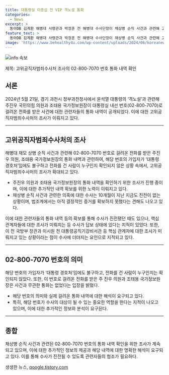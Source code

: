 ```yaml
---
title: 대통령실 이종섭 전 VIP 격노설 통화
categories:
  - News
excerpt: >
  동아DB 김계환 해병대 사령관과 박정훈 전 해병대 수사단장이 채상병 순직 사건과 관련해 고위공직자범죄수사처에 출석한 것으로 확인됐다. 윤석열 대통령의 격노설과 관련하여 대통령실 내선 번호로 걸려온 전화와 채상병 순직 사건 관련한 해병대 수사단의 업무상 과실치사 혐의로 경찰에 이첩된 사실이 확인됐다. 또한, 고발을 접수한 지 10개월이 지났음에도 수사가 답보 상태라는 지적과 관계자의 통화 내역 등을 통해 수사가 미뤄지고 있음이 지적되고 있다.
feature_text: >
  동아DB 김계환 해병대 사령관과 박정훈 전 해병대 수사단장이 채상병 순직 사건과 관련해 고위공직자범죄수사처에 출석한 것으로 확인됐다. 윤석열 대통령의 격노설과 관련하여 대통령실 내선 번호로 걸려온 전화와 채상병 순직 사건 관련한 해병대 수사단의 업무상 과실치사 혐의로 경찰에 이첩된 사실이 확인됐다. 또한, 고발을 접수한 지 10개월이 지났음에도 수사가 답보 상태라는 지적과 관계자의 통화 내역 등을 통해 수사가 미뤄지고 있음이 지적되고 있다.
image: 'https://www.behealthy4u.com/wp-content/uploads/2024/06/koreanews.jpg'
---
```


<p><img src="https://www.behealthy4u.com/wp-content/uploads/2024/06/koreanews.jpg" alt="info 속보" /></p>

<p>제목: 고위공직자범죄수사처 조사의 02-800-7070 번호 통화 내역 확인</p>

<h2 data-ke-size="size26">서론</h2>

<p data-ke-size="size16">2024년 5월 21일, 경기 과천시 정부과천청사에서 윤석열 대통령의 ‘격노설’과 관련해 주진우 국민의힘 의원과 조태용 국가정보원장이 대통령실 내선 번호(02-800-7070)로 걸려온 전화를 받은 사건에 대한 관련자들의 통화 내역이 공개되었다. 이에 대한 고위공직자범죄수사처의 조사가 이뤄지고 있다.</p>

<hr>

<h2 data-ke-size="size24">고위공직자범죄수사처의 조사</h2>

<p data-ke-size="size16">해병대 채모 상병 순직 사건과 관련해 02-800-7070 번호로 걸려온 전화를 받은 주진우 의원, 조태용 국가정보원장의 통화 내역과 관련하여, 해당 번호의 가입자가 ‘대통령 경호처’임에도 불구하고 전화를 건 사람이 누구인지 확인되지 않은 상황 속에서, 고위공직자범죄수사처의 조사가 확대되고 있다.</p>

<ul>
  <li>주진우 의원과 조태용 국가정보원장의 통화 내역을 확인하기 위한 조사가 진행 중이며, 이에 대한 추가적인 내역 확보를 위한 노력이 이뤄지고 있다.</li>
  <li>채상병 순직 사건과 관련한 의혹에 대한 수사는 10개월이 지난 지금도 진전이 없는 상황이며, 법조계에서는 아직 결정적인 증거를 확보하지 못했다는 견해도 나오고 있다.</li>
</ul>

<p data-ke-size="size16">이에 대한 관련자들의 통화 내역 등의 확보를 통해 수사가 진전됐던 때도 있으나, 핵심 관계자들에 대한 조사가 미뤄지는 등 수사가 답보 상태에 있다는 지적이 있었다. 또한, 이 전 국방부 장관과 이시원 전 대통령공직기강비서관 등 핵심 관계자에 대한 조사가 미뤄지고 있는 상황이라는 점이 수사에 더뎌지는 요인으로 지적되고 있다.</p>

<hr>

<h2 data-ke-size="size24">02-800-7070 번호의 의미</h2>

<p data-ke-size="size16">해당 번호의 가입자가 ‘대통령 경호처’임에도 불구하고, 전화를 건 사람이 누구인지는 확인되지 않았다. 또한, 이 번호로 걸려온 전화를 받은 주 진우 의원과 조태용 국가정보원장은 사건과 무관한 통화는 없었다는 입장을 밝혔다.</p>

<ul>
  <li>해당 번호의 의미와 실제 걸려온 통화 내역에 대한 해석이 요구되고 있다.</li>
  <li>특히, 해당 번호가 수사의 대상이 될 수 있는 중요한 역할을 한다는 지적이 나오고 있으며, 이에 대한 추가적인 정보와 분석이 요구된다.</li>
</ul>

<hr>

<h2 data-ke-size="size24">종합</h2>

<p data-ke-size="size16">채상병 순직 사건과 관련된 02-800-7070 번호의 통화 내역 확인을 위한 조사가 계속되고 있으며, 이에 대한 추가적인 정보의 제공과 해당 내역에 대한 명확한 해석이 요구되고 있다. 이를 통해 수사가 진전될 수 있도록 관련자들의 협조가 필요하다.</p>
생생한 뉴스, <a href="https://qoogle.tistory.com" rel="dofollow">qoogle.tistory.com</a>


